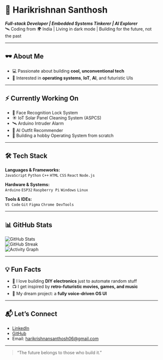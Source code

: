 # 👾 Harikrishnan Santhosh

**_Full-stack Developer | Embedded Systems Tinkerer | AI Explorer_**  
🛰️ Coding from 🌍 India | Living in dark mode | Building for the future, not the past

---

## 🕶️ About Me

- 💻 Passionate about building **cool, unconventional tech**
- 🧠 Interested in **operating systems**, **IoT**, **AI**, and futuristic UIs


---

## ⚡ Currently Working On

- 🔐 Face Recognition Lock System  
- ☀️ IoT Solar Panel Cleaning System (ASPCS)  
- 🛰️ Arduino Intruder Alarm  
- 👕 AI Outfit Recommender  
- 🧩 Building a hobby Operating System from scratch

---

## 🛠️ Tech Stack

**Languages & Frameworks:**  
`JavaScript` `Python` `C++` `HTML` `CSS` `React` `Node.js`

**Hardware & Systems:**  
`Arduino` `ESP32` `Raspberry Pi` `Windows` `Linux`

**Tools & IDEs:**  
`VS Code` `Git` `Figma` `Chrome DevTools`

---

## 📊 GitHub Stats

![GitHub Stats](https://github-readme-stats.vercel.app/api?username=HariCodesHere&show_icons=true&theme=radical)  
![GitHub Streak](https://github-readme-streak-stats.herokuapp.com/?user=HariCodesHere&theme=radical)  
![Activity Graph](https://github-readme-activity-graph.vercel.app/graph?username=HariCodesHere&theme=react-dark&hide_border=true)

---

## 💡 Fun Facts

- 🔧 I love building **DIY electronics** just to automate random stuff  
- 📺 I get inspired by **retro-futuristic movies, games, and music**  
- 🧬 My dream project: a **fully voice-driven OS UI** 

---

## 📬 Let’s Connect

- [LinkedIn](linkedin.com/in/harikrishnan-santhosh-aaa55932a)
- [GitHub](https://github.com/HariCodesHere)
- Email: [harikrishnansanthosh06@gmail.com](mailto:harikrishnansanthosh06@gmail.com)

---

> “The future belongs to those who build it.”
